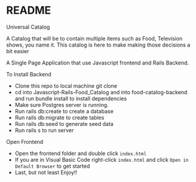 # README
Universal Catalog

A Catalog that will be to contain multiple items such as Food, Television shows, you name it. 
This catalog is here to make making those decisions a bit easier

A Single Page Application that use Javascript frontend and Rails Backend.

To Install Backend

* Clone this repo to local machine git clone <this-repo>
* cd into Javascript-Rails-Food_Catalog and into food-catalog-backend and run bundle install to install dependencies
* Make sure Postgres server is running. 
* Run rails db:create to create a database
* Run rails db:migrate to create tables
* Run rails db:seed to generate seed data
* Run rails s to run server

Open Frontend

* Open the frontend folder and double click ```index.html``` 
* If you are in Visual Basic Code right-click ```index.html``` and click ```Open in Default Browser``` to get started
* Last, but not least Enjoy!!